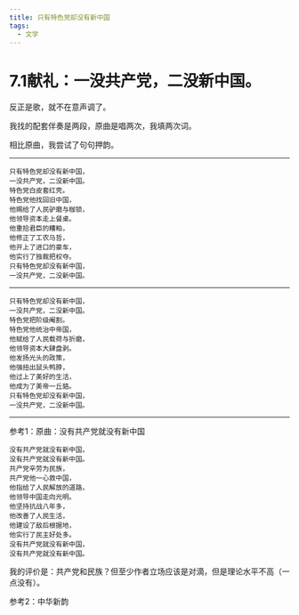 ```yaml
---
title: 只有特色党却没有新中国
tags:
  - 文学
---
```

# 7.1献礼：一没共产党，二没新中国。

<script setup>
import MidiPlayer from './MidiPlayer.vue';
</script>

<MidiPlayer MidiUrl="只有特色党却没有新中国.mid" SongTitle="song.mid" key="只有特色党却没有新中国" />

反正是歌，就不在意声调了。

我找的配套伴奏是两段，原曲是唱两次，我填两次词。

相比原曲，我尝试了句句押韵。

---

```text
只有特色党却没有新中国，
一没共产党，二没新中国。
特色党白皮套红壳。
特色党他找回旧中国，
他赐给了人民驴磨与枷锁，
他领导资本走上餐桌。
他重拾君臣的糟粕，
他修正了工农马哲，
他开上了进口的豪车，
他实行了独裁把权夺。
只有特色党却没有新中国，
一没共产党，二没新中国。
```

---

```text
只有特色党却没有新中国，
一没共产党，二没新中国。
特色党把阶级阉割。
特色党他统治中帝国，
他赋给了人民载荷与折磨，
他领导资本大肆盘剥。
他发扬光头的政策，
他强扭出鼠头鸭脖，
他过上了美好的生活，
他成为了美帝一丘貉。
只有特色党却没有新中国，
一没共产党，二没新中国。
```

---

参考1：原曲：没有共产党就没有新中国

```text
没有共产党就没有新中国，
没有共产党就没有新中国。
共产党辛劳为民族，
共产党他一心救中国，
他指给了人民解放的道路，
他领导中国走向光明。
他坚持抗战八年多，
他改善了人民生活，
他建设了敌后根据地，
他实行了民主好处多。
没有共产党就没有新中国，
没有共产党就没有新中国。
```

我的评价是：共产党和民族？但至少作者立场应该是对滴，但是理论水平不高（一点没有）。

参考2：中华新韵
